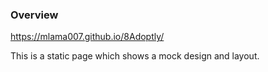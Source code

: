 ### Overview
https://mlama007.github.io/8Adoptly/

This is a static page which shows a mock design and layout.
